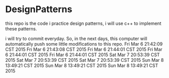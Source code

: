 # DesignPatterns
this repo is the code i practice design patterns, i will use c++ to implement these patterns.

i will try to commit everyday. So, in the next days, this computer will automatically push some little modifications to this repo.
Fri Mar  6 21:42:09 CST 2015
Fri Mar  6 21:43:08 CST 2015
Fri Mar  6 21:44:01 CST 2015
Fri Mar  6 21:44:01 CST 2015
Fri Mar  6 21:44:01 CST 2015
Sat Mar  7 20:53:39 CST 2015
Sat Mar  7 20:53:39 CST 2015
Sat Mar  7 20:53:39 CST 2015
Sun Mar  8 13:49:21 CST 2015
Sun Mar  8 13:49:21 CST 2015
Sun Mar  8 13:49:21 CST 2015
